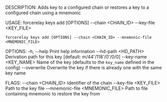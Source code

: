 DESCRIPTION:
Adds key to a configured chain or restores a key to a configured chain using a mnemonic

USAGE:
    forcerelay keys add [OPTIONS] --chain <CHAIN_ID> --key-file <KEY_FILE>

    forcerelay keys add [OPTIONS] --chain <CHAIN_ID> --mnemonic-file <MNEMONIC_FILE>

OPTIONS:
    -h, --help                   Print help information
        --hd-path <HD_PATH>      Derivation path for this key [default: m/44'/118'/0'/0/0]
        --key-name <KEY_NAME>    Name of the key (defaults to the `key_name` defined in the config)
        --overwrite              Overwrite the key if there is already one with the same key name

FLAGS:
        --chain <CHAIN_ID>                 Identifier of the chain
        --key-file <KEY_FILE>              Path to the key file
        --mnemonic-file <MNEMONIC_FILE>    Path to file containing mnemonic to restore the key from
